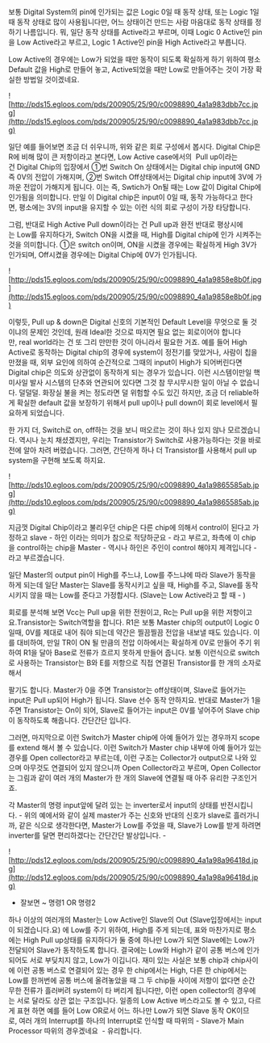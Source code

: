 보통 Digital System의 pin에 인가되는 값은 Logic 0일 때 동작 상태, 또는 Logic 1일 때 동작 상태로 많이 사용됩니다만, 어느 상태이건 만드는 사람 마음대로 동작 상태를 정하기 나름입니다. 뭐, 일단 동작 상태를 Active라고 부르며, 이때 Logic 0 Active인 pin을 Low Active라고 부르고, Logic 1 Active인 pin을 High Active라고 부릅니다.

Low Active의 경우에는 Low가 되었을 때만 동작이 되도록 확실하게 하기 위하여 평소 Default 값을 High로 만들어 놓고, Active되었을 때만 Low로 만들어주는 것이 가장 확실한 방법일 것이겠네요. 

![http://pds15.egloos.com/pds/200905/25/90/c0098890_4a1a983dbb7cc.jpg](http://pds15.egloos.com/pds/200905/25/90/c0098890_4a1a983dbb7cc.jpg)

일단 예를 들어보면 조금 더 쉬우니까, 위와 같은 회로 구성에서 봅시다. Digital Chip은 R에 비해 많이 큰 저항이라고 본다면, Low Active case에서의  Pull up이라는 건 Digital Chip의 입장에서 ①번 Switch On 상태에서는 Digital chip input에 GND 즉 0V의 전압이 가해지며, ②번 Switch Off상태에서는 Digital chip input에 3V에 가까운 전압이 가해지게 됩니다. 이는 즉, Swtich가 On될 때는 Low 값이 Digital Chip에 인가됨을 의미합니다. 만일 이 Digital chip은 input이 0일 때, 동작 가능하다고 한다면, 평소에는 3V의 input을 유지할 수 있는 이런 식의 회로 구성이 가장 타당합니다.

그럼, 반대로 High Active Pull down이라는 건 Pull up과 완전 반대로 평상시에는 Low를 유지하다가, Switch ON을 시켰을 때, High를 Digital chip에 인가 시켜주는 것을 의미합니다. ①은 switch on이며, ON을 시켰을 경우에는 확실하게 High 3V가 인가되며, Off시켰을 경우에는 Digital Chip에 0V가 인가됩니다.

![http://pds15.egloos.com/pds/200905/25/90/c0098890_4a1a9858e8b0f.jpg](http://pds15.egloos.com/pds/200905/25/90/c0098890_4a1a9858e8b0f.jpg)

이렇듯, Pull up & down은 Digital 신호의 기본적인 Default Level을 무엇으로 둘 것이냐의 문제인 것인데, 원래 Ideal한 것으로 따지면 필요 없는 회로이어야 합니다만, real world라는 건 또 그리 만만한 것이 아니라서 필요한 거죠. 예를 들어 High Active로 동작하는 Digital chip의 경우에 system이 정전기를 맞았거나, 사람이 칩을 만졌을 때, 외부 요인에 의하여 순간적으로 그때의 input이 High가 되어버린다면 Digital chip은 의도와 상관없이 동작하게 되는 경우가 있습니다. 이런 시스템이만일 핵미사일 발사 시스템의 단추와 연관되어 있다면 그것 참 무시무시한 일이 아닐 수 없습니다. 덜덜덜. 화장실 불을 켜는 정도라면 덜 위험할 수도 있긴 하지만, 조금 더 reliable하게 확실한 default 값을 보장하기 위해서 pull up이나 pull down이 회로 level에서 필요하게 되었습니다.

한 가지 더, Switch로 on, off하는 것을 보니 떠오르는 것이 하나 있지 않나 모르겠습니다. 역시나 눈치 채셨겠지만, 우리는 Transistor가 Switch로 사용가능하다는 것을 바로 전에 알아 차려 버렸습니다. 그러면, 간단하게 하나 더 Transistor를 사용해서 pull up system을 구현해 보도록 하지요.

![http://pds10.egloos.com/pds/200905/25/90/c0098890_4a1a9865585ab.jpg](http://pds10.egloos.com/pds/200905/25/90/c0098890_4a1a9865585ab.jpg)

지금껏 Digital Chip이라고 불리우던 chip은 다른 chip에 의해서 control이 된다고 가정하고 slave - 하인 이라는 의미가 참으로 적당하군요 - 라고 부르고, 좌측에 이 chip을 control하는 chip을 Master - 역시나 하인은 주인이 control 해야지 제격입니다 - 라고 부르겠습니다.

일단 Master의 output pin이 High를 주느냐, Low를 주느냐에 따라 Slave가 동작을 하게 되는데 일단 Master는 Slave를 동작시키고 싶을 때, High를 주고, Slave를 동작시키지 않을 때는 Low를 준다고 가정합시다. (Slave는 Low Active라고 할 때 - )

회로를 분석해 보면 Vcc는 Pull up을 위한 전원이고, Rc는 Pull up을 위한 저항이고요.Transistor는 Switch역할을 합니다. R1은 보통 Master chip의 output이 Logic 0일때, 0V를 제대로 내어 줘야 되는데 약간은 찔끔찔끔 전압을 내보낼 때도 있습니다. 이를 대비하여, 만일 TR이 ON 될 만큼의 전압 이하에서는 확실하게 0V로 만들어 주기 위하여 R1을 달아 Base로 전류가 흐르지 못하게 만들어 줍니다. 보통 이런식으로 switch로 사용하는 Transistor는 B와 E를 저항으로 직접 연결된 Transistor를 한 개의 소자로 해서

팔기도 합니다. Master가 0을 주면 Transistor는 off상태이며, Slave로 들어가는 input은 Pull up되어 High가 됩니다. Slave 선수 동작 안하지요. 반대로 Master가 1을 주면 Transistor는 On이 되어, Slave로 들어가는 input은 0V를 넣어주어 Slave chip이 동작하도록 해줍니다. 간단간단 입니다.

그러면, 마지막으로 이런 Switch가 Master chip에 아예 들어가 있는 경우까지 scope를 extend 해서 볼 수 있습니다. 이런 Switch가 Master chip 내부에 아예 들어가 있는 경우를 Open collector라고 부르는데, 이런 구조는 Collector가 output으로 나와 있으며 아무것도 연결되어 있지 않으니까 Open Collector라고 부르며, Open Collector는 그림과 같이 여러 개의 Master가 한 개의 Slave에 연결될 때 아주 유리한 구조인거죠.

각 Master의 명령 input앞에 달려 있는 는 inverter로서 input의 상태를 반전시킵니다. - 위의 예에서와 같이 실제 master가 주는 신호와 반대의 신호가 slave로 흘러가니까, 같은 식으로 생각한다면, Master가 Low를 주었을 때, Slave가 Low를 받게 하려면 inverter를 달면 편리하겠다는 간단간단 발상입니다. -

![http://pds12.egloos.com/pds/200905/25/90/c0098890_4a1a98a96418d.jpg](http://pds12.egloos.com/pds/200905/25/90/c0098890_4a1a98a96418d.jpg)

- 잘보면 ~ 명령1 OR 명령2

하나 이상의 여러개의 Master는 Low Active인 Slave의 Out (Slave입장에서는 input이 되겠습니다.요) 에 Low를 주기 위하여, High를 주게 되는데, 표와 마찬가지로 평소에는 High Pull up상태를 유지하다가 둘 중에 하나만 Low가 되면 Slave에는 Low가 전달되어 Slave가 동작하도록 합니다. 결국에는 Low와 High가 같이 공통 버스에 인가 되어도 서로 부딪치지 않고, Low가 이깁니다. 재미 있는 사실은 보통 chip과 chip사이에 이런 공통 버스로 연결되어 있는 경우 한 chip에서는 High, 다른 한 chip에서는 Low를 한꺼번에 공통 버스에 올려놓았을 때 그 두 chip들 사이에 저항이 없다면 순간 무한 전류가 흘러버려 system이 타 버리게 됩니다만, 이런 open collector의 경우에는 서로 달라도 상관 없는 구조입니다. 일종의 Low Active 버스라고도 볼 수 있고, 다르게 표현 하면 예를 들어 Low OR로서 어느 하나만 Low가 되면 Slave 동작 OK이므로, 여러 개의 Interrupt를 하나의 Interrupt로 인식할 때 따위의 - Slave가 Main Processor 따위의 경우겠네요  - 유리합니다.